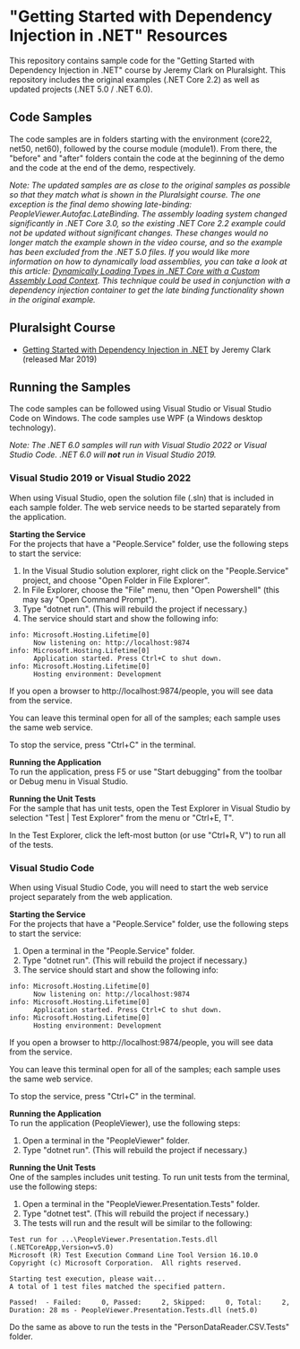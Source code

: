 # "Getting Started with Dependency Injection in .NET" Resources
This repository contains sample code for the "Getting Started with Dependency Injection in .NET" course by Jeremy Clark on Pluralsight. This repository includes the original examples (.NET Core 2.2) as well as updated projects (.NET 5.0 / .NET 6.0).  

## Code Samples
The code samples are in folders starting with the environment (core22, net50, net60), followed by the course module (module1). From there, the "before" and "after" folders contain the code at the beginning of the demo and the code at the end of the demo, respectively.  

*Note: The updated samples are as close to the original samples as possible so that they match what is shown in the Pluralsight course. The one exception is the final demo showing late-binding: PeopleViewer.Autofac.LateBinding. The assembly loading system changed significantly in .NET Core 3.0, so the existing .NET Core 2.2 example could not be updated without significant changes. These changes would no longer match the example shown in the video course, and so the example has been excluded from the .NET 5.0 files. If you would like more information on how to dynamically load assemblies, you can take a look at this article: [Dynamically Loading Types in .NET Core with a Custom Assembly Load Context](https://jeremybytes.blogspot.com/2020/01/dynamically-loading-types-in-net-core.html). This technique could be used in conjunction with a dependency injection container to get the late binding functionality shown in the original example.*

## Pluralsight Course
* [Getting Started with Dependency Injection in .NET](http://www.pluralsight.com/courses/using-dependency-injection-on-ramp) by Jeremy Clark (released Mar 2019)  

## Running the Samples  
The code samples can be followed using Visual Studio or Visual Studio Code on Windows. The code samples use WPF (a Windows desktop technology).

*Note: The .NET 6.0 samples will run with Visual Studio 2022 or Visual Studio Code. .NET 6.0 will **not** run in Visual Studio 2019.*

### Visual Studio 2019 or Visual Studio 2022
When using Visual Studio, open the solution file (.sln) that is included in each sample folder. The web service needs to be started separately from the application.

**Starting the Service**  
For the projects that have a "People.Service" folder, use the following steps to start the service:

1. In the Visual Studio solution explorer, right click on the "People.Service" project, and choose "Open Folder in File Explorer".
2. In File Explorer, choose the "File" menu, then "Open Powershell" (this may say "Open Command Prompt").
3. Type "dotnet run". (This will rebuild the project if necessary.)
4. The service should start and show the following info:
```
info: Microsoft.Hosting.Lifetime[0]
      Now listening on: http://localhost:9874
info: Microsoft.Hosting.Lifetime[0]
      Application started. Press Ctrl+C to shut down.
info: Microsoft.Hosting.Lifetime[0]
      Hosting environment: Development
```

If you open a browser to http://localhost:9874/people, you will see data from the service.

You can leave this terminal open for all of the samples; each sample uses the same web service.

To stop the service, press "Ctrl+C" in the terminal.

**Running the Application**  
To run the application, press F5 or use "Start debugging" from the toolbar or Debug menu in Visual Studio.

**Running the Unit Tests**  
For the sample that has unit tests, open the Test Explorer in Visual Studio by selection "Test | Test Explorer" from the menu or "Ctrl+E, T".

In the Test Explorer, click the left-most button (or use "Ctrl+R, V") to run all of the tests.

### Visual Studio Code
When using Visual Studio Code, you will need to start the web service project separately from the web application.

**Starting the Service**  
For the projects that have a "People.Service" folder, use the following steps to start the service:

1. Open a terminal in the "People.Service" folder.
2. Type "dotnet run". (This will rebuild the project if necessary.)
3. The service should start and show the following info:
```
info: Microsoft.Hosting.Lifetime[0]
      Now listening on: http://localhost:9874
info: Microsoft.Hosting.Lifetime[0]
      Application started. Press Ctrl+C to shut down.
info: Microsoft.Hosting.Lifetime[0]
      Hosting environment: Development
```

If you open a browser to http://localhost:9874/people, you will see data from the service.

You can leave this terminal open for all of the samples; each sample uses the same web service.

To stop the service, press "Ctrl+C" in the terminal.

**Running the Application**  
To run the application (PeopleViewer), use the following steps:

1. Open a terminal in the "PeopleViewer" folder.
2. Type "dotnet run". (This will rebuild the project if necessary.)

**Running the Unit Tests**  
One of the samples includes unit testing. To run unit tests from the terminal, use the following steps:

1. Open a terminal in the "PeopleViewer.Presentation.Tests" folder.
2. Type "dotnet test". (This will rebuild the project if necessary.)
3. The tests will run and the result will be similar to the following:
```
Test run for ...\PeopleViewer.Presentation.Tests.dll (.NETCoreApp,Version=v5.0)
Microsoft (R) Test Execution Command Line Tool Version 16.10.0
Copyright (c) Microsoft Corporation.  All rights reserved.

Starting test execution, please wait...
A total of 1 test files matched the specified pattern.

Passed!  - Failed:     0, Passed:     2, Skipped:     0, Total:     2, Duration: 28 ms - PeopleViewer.Presentation.Tests.dll (net5.0)
```

Do the same as above to run the tests in the "PersonDataReader.CSV.Tests" folder.

